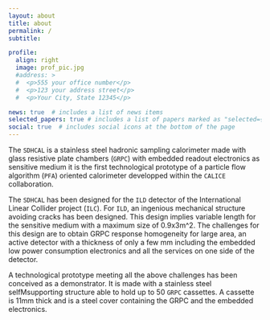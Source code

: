 ```yaml
---
layout: about
title: about
permalink: /
subtitle:

profile:
  align: right
  image: prof_pic.jpg
  #address: >
  #  <p>555 your office number</p>
  #  <p>123 your address street</p>
  #  <p>Your City, State 12345</p>

news: true  # includes a list of news items
selected_papers: true # includes a list of papers marked as "selected={true}"
social: true  # includes social icons at the bottom of the page
---
```


The `SDHCAL` is a stainless steel hadronic sampling calorimeter made with glass resistive plate chambers (`GRPC`) with embedded readout electronics as sensitive medium it is the first technological prototype of a particle flow algorithm (`PFA`) oriented calorimeter developped within the `CALICE` collaboration.

The `SDHCAL` has been designed for the `ILD` detector of the International Linear Collider project (`ILC`).  For `ILD`, an ingenious mechanical structure avoiding
cracks has been designed. This design implies variable length for the sensitive medium with a maximum size of 0.9x3m^2. The challenges for this design are to obtain GRPC response homogeneity for large area,  an active detector with a thickness of only a few mm including the embedded low power consumption electronics and all the services on one side of the detector.

A technological prototype meeting all the above challenges has been conceived as a demonstrator. It is made with a stainless steel selfMsupporting structure able to hold up to 50 `GRPC` cassettes. A cassette is 11mm thick and is a steel cover containing the GRPC and the embedded electronics.

